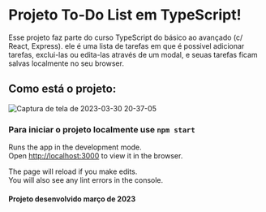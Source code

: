 # Projeto To-Do List em TypeScript!

Esse projeto faz parte do curso TypeScript do básico ao avançado (c/ React, Express). ele é uma lista de tarefas em que é possivel adicionar tarefas, exclui-las ou edita-las através de um modal, e seuas tarefas ficam salvas localmente no seu browser.

## Como está o projeto:
![Captura de tela de 2023-03-30 20-37-05](https://user-images.githubusercontent.com/93009735/228987896-c3bd410c-4298-40b8-abd2-601a84c583ad.png)




### Para iniciar o projeto localmente use `npm start`

Runs the app in the development mode.\
Open [http://localhost:3000](http://localhost:3000) to view it in the browser.

The page will reload if you make edits.\
You will also see any lint errors in the console.

#### Projeto desenvolvido março de 2023
